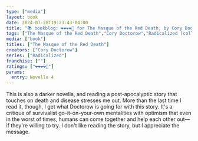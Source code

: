```yaml
---
type: ["media"]
layout: book
date: 2024-07-28T19:23:43-04:00
title: "📚 bookblog: ❤️❤️❤️❤️🖤 for The Masque of the Red Death, by Cory Doctorow"
tags: ["The Masque of the Red Death","Cory Doctorow","Radicalized (collection)","survivalism","preppers"]
media: ["book"]
titles: ["The Masque of the Red Death"]
creators: ["Cory Doctorow"]
series: ["Radicalized"]
franchise: [""]
ratings: ["❤️❤️❤️❤️🖤"]
params:
  entry: Novella 4
---
```


This is also a darker novella, and reading a post-apocalyptic story that touches on death and disease stresses me out. More than the last time I read it, though, I get what Doctorow is going for with this story. It's a critique of survivalist go-it-on-your-own mentalities with optimism that even in the worst of times, humans can come together and help each other out—if they're willing to try. I don't like reading the story, but I appreciate the message.
